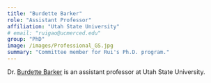 ```yaml
---
title: "Burdette Barker"
role: "Assistant Professor"
affiliation: "Utah State University"
# email: "ruigao@ucmerced.edu"
group: "PhD"
image: /images/Professional_GS.jpg
summary: "Committee member for Rui's Ph.D. program."
---
```


Dr. [Burdette Barker](https://engineering.usu.edu/cee/people/faculty/barker-burdette) is an assistant professor at Utah State University.
